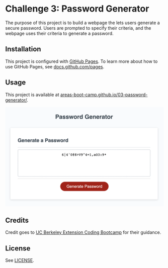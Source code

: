 # Challenge 3: Password Generator

The purpose of this project is to build a webpage the lets users generate a secure password. Users are prompted to specify their criteria, and the webpage uses their criteria to generate a password.

## Installation

This project is configured with [GitHub Pages](https://pages.github.com). To learn more about how to use GitHub Pages, see [docs.github.com/pages](https://docs.github.com/pages).

## Usage

This project is available at [areas-boot-camp.github.io/03-password-generator/](https://areas-boot-camp.github.io/03-password-generator/).

![A screenshot of the password generator site](./assets/password-generator.png)

## Credits

Credit goes to [UC Berkeley Extension Coding Bootcamp](https://extension.berkeley.edu/search/publicCourseSearchDetails.do?method=load&courseId=32030644) for their guidance.

## License

See [LICENSE](./LICENSE).
